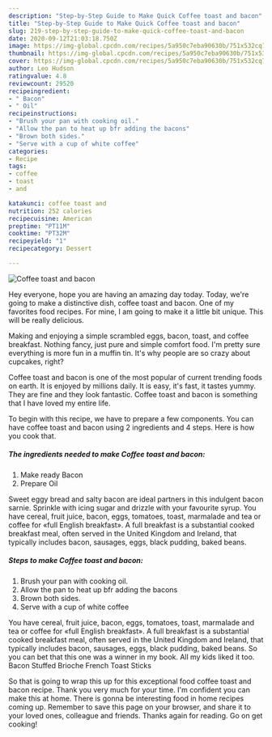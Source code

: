 ```yaml
---
description: "Step-by-Step Guide to Make Quick Coffee toast and bacon"
title: "Step-by-Step Guide to Make Quick Coffee toast and bacon"
slug: 219-step-by-step-guide-to-make-quick-coffee-toast-and-bacon
date: 2020-09-12T21:03:18.750Z
image: https://img-global.cpcdn.com/recipes/5a950c7eba90630b/751x532cq70/coffee-toast-and-bacon-recipe-main-photo.jpg
thumbnail: https://img-global.cpcdn.com/recipes/5a950c7eba90630b/751x532cq70/coffee-toast-and-bacon-recipe-main-photo.jpg
cover: https://img-global.cpcdn.com/recipes/5a950c7eba90630b/751x532cq70/coffee-toast-and-bacon-recipe-main-photo.jpg
author: Leo Hudson
ratingvalue: 4.8
reviewcount: 29520
recipeingredient:
- " Bacon"
- " Oil"
recipeinstructions:
- "Brush your pan with cooking oil."
- "Allow the pan to heat up bfr adding the bacons"
- "Brown both sides."
- "Serve with a cup of white coffee"
categories:
- Recipe
tags:
- coffee
- toast
- and

katakunci: coffee toast and 
nutrition: 252 calories
recipecuisine: American
preptime: "PT11M"
cooktime: "PT32M"
recipeyield: "1"
recipecategory: Dessert

---
```



![Coffee toast and bacon](https://img-global.cpcdn.com/recipes/5a950c7eba90630b/751x532cq70/coffee-toast-and-bacon-recipe-main-photo.jpg)

Hey everyone, hope you are having an amazing day today. Today, we're going to make a distinctive dish, coffee toast and bacon. One of my favorites food recipes. For mine, I am going to make it a little bit unique. This will be really delicious.

Making and enjoying a simple scrambled eggs, bacon, toast, and coffee breakfast. Nothing fancy, just pure and simple comfort food. I&#39;m pretty sure everything is more fun in a muffin tin. It&#39;s why people are so crazy about cupcakes, right?

Coffee toast and bacon is one of the most popular of current trending foods on earth. It is enjoyed by millions daily. It is easy, it's fast, it tastes yummy. They are fine and they look fantastic. Coffee toast and bacon is something that I have loved my entire life.


To begin with this recipe, we have to prepare a few components. You can have coffee toast and bacon using 2 ingredients and 4 steps. Here is how you cook that.

<!--inarticleads1-->

##### The ingredients needed to make Coffee toast and bacon:

1. Make ready  Bacon
1. Prepare  Oil


Sweet eggy bread and salty bacon are ideal partners in this indulgent bacon sarnie. Sprinkle with icing sugar and drizzle with your favourite syrup. You have cereal, fruit juice, bacon, eggs, tomatoes, toast, marmalade and tea or coffee for «full English breakfast». A full breakfast is a substantial cooked breakfast meal, often served in the United Kingdom and Ireland, that typically includes bacon, sausages, eggs, black pudding, baked beans. 

<!--inarticleads2-->

##### Steps to make Coffee toast and bacon:

1. Brush your pan with cooking oil.
1. Allow the pan to heat up bfr adding the bacons
1. Brown both sides.
1. Serve with a cup of white coffee


You have cereal, fruit juice, bacon, eggs, tomatoes, toast, marmalade and tea or coffee for «full English breakfast». A full breakfast is a substantial cooked breakfast meal, often served in the United Kingdom and Ireland, that typically includes bacon, sausages, eggs, black pudding, baked beans. So you can bet that this one was a winner in my book. All my kids liked it too. Bacon Stuffed Brioche French Toast Sticks 

So that is going to wrap this up for this exceptional food coffee toast and bacon recipe. Thank you very much for your time. I'm confident you can make this at home. There is gonna be interesting food in home recipes coming up. Remember to save this page on your browser, and share it to your loved ones, colleague and friends. Thanks again for reading. Go on get cooking!

